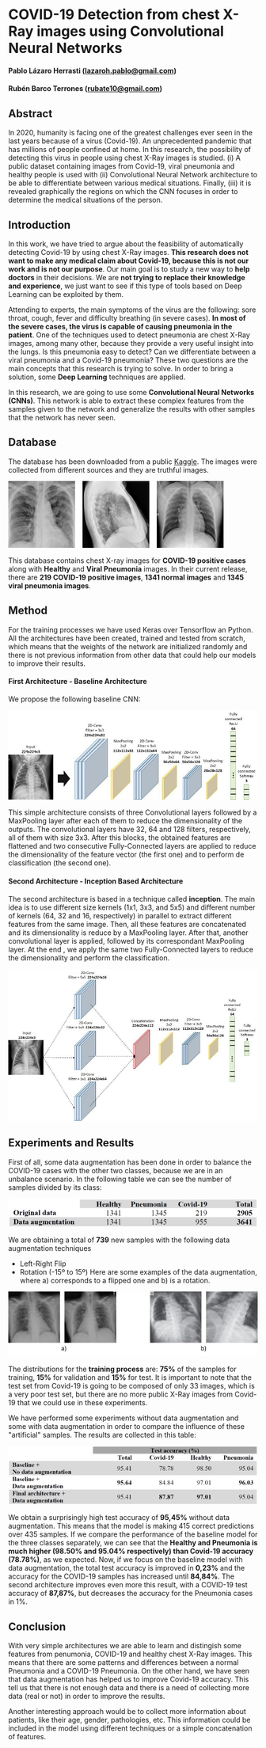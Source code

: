# COVID-19 Detection from chest X-Ray images using Convolutional Neural Networks

#### Pablo Lázaro Herrasti (lazaroh.pablo@gmail.com)
#### Rubén Barco Terrones  (rubate10@gmail.com)

## Abstract
In 2020, humanity is facing one of the greatest challenges ever seen in the last years because of a virus (Covid-19). An unprecedented pandemic that has millions of people confined at home. In this research, the possibility of detecting this virus in people using chest X-Ray images is studied. (i) A public dataset containing images from Covid-19, viral pneumonia and healthy people is used with (ii) Convolutional Neural Network architecture to be able to differentiate between various medical situations. Finally, (iii) it is revealed graphically the regions on which the CNN focuses in order to determine the medical situations of the person.

## Introduction
In this work, we have tried to argue about the feasibility of automatically detecting Covid-19 by using chest X-Ray images. **This research does not want to make any medical claim about Covid-19, because this is not our work and is not our purpose**. Our main goal is to study a new way to **help doctors** in their decisions. We are **not trying to replace their knowledge and experience**, we just want to see if this type of tools based on Deep Learning can be exploited by them.

Attending to experts, the main symptoms of the virus are the following: sore throat, cough, fever and difficulty breathing (in severe cases). **In most of the severe cases, the virus is capable of causing pneumonia in the patient**. One of the techniques used to detect pneumonia are chest X-Ray images, among many other, because they provide a very useful insight into the lungs. Is this pneumonia easy to detect? Can we differentiate between a viral pneumonia and a Covid-19 pneumonia? These two questions are the main concepts that this research is trying to solve. In order to bring a solution, some **Deep Learning** techniques are applied.

In this research, we are going to use some **Convolutional Neural Networks (CNNs)**. This network is able to extract these complex features from the samples given to the network and generalize the results with other samples that the network has never seen.

## Database
The database has been downloaded from a public [Kaggle](https://www.kaggle.com/tawsifurrahman/covid19-radiography-database/data#). The images were collected from different sources and they are truthful images.

![Examples from the database.](https://github.com/polazaro/Covid-19-Detection/blob/master/images/database.bmp)

This database contains chest X-ray images for **COVID-19 positive cases** along with **Healthy** and **Viral Pneumonia** images. In their current release, there are **219 COVID-19 positive images**, **1341 normal images** and **1345 viral pneumonia images**. 

## Method
For the training processes we have used Keras over Tensorflow an Python. All the architectures have been created, trained and tested from scratch, which means that the weights of the network are initialized randomly and there is not previous information from other data that could help our models to improve their results. 

#### First Architecture - Baseline Architecture

We propose the following baseline CNN:

![Baseline Architecture.](https://github.com/polazaro/Covid-19-Detection/blob/master/images/baseline.bmp)

This simple architecture consists of three Convolutional layers followed by a MaxPooling layer after each of them to reduce the dimensionality of the outputs. The convolutional layers have 32, 64 and 128 filters, respectively, all of them with size 3x3. After this blocks, the obtained features are flattened and two consecutive Fully-Connected layers are applied to reduce the dimensionality of the feature vector (the first one) and to perform de classification (the second one).

#### Second Architecture - Inception Based Architecture

The second architecture is based in a technique called **inception**. The main idea is to use different size kernels (1x1, 3x3, and 5x5) and different number of kernels (64, 32 and 16, respectively) in parallel to extract different features from the same image. Then, all these features are concatenated and its dimensionality is reduce by a MaxPooling layer. After that, another convolutional layer is applied, followed by its correspondant MaxPooling layer. At the end , we apply the same two Fully-Connected layers to reduce the dimensionality and perform the classification.

![Inception Based Architecture.](https://github.com/polazaro/Covid-19-Detection/blob/master/images/final_arch.bmp)

## Experiments and Results
First of all, some data augmentation has been done in order to balance the COVID-19 cases with the other two classes, because we are in an unbalance scenario. In the following table we can see the number of samples divided by its class:

![Number of samples.](https://github.com/polazaro/Covid-19-Detection/blob/master/images/data_aug.bmp)

We are obtaining a total of **739** new samples with the following data augmentation techniques
* Left-Right Flip
* Rotation (-15º to 15º)
Here are some examples of the data augmentation, where a) corresponds to a flipped one and b) is a rotation.

![Examples of Data Augmentation.](https://github.com/polazaro/Covid-19-Detection/blob/master/images/data_aug_examples.bmp)

The distributions for the **training process** are: **75%** of the samples for training, **15%** for validation and **15%** for test. It is important to note that the test set from Covid-19 is going to be composed of only 33 images, which is a very poor test set, but there are no more public X-Ray images from Covid-19 that we could use in these experiments.

We have performed some experiments without data augmentation and some with data augmentation in order to compare the influence of these "artificial" samples. The results are collected in this table:

![Results.](https://github.com/polazaro/Covid-19-Detection/blob/master/images/results.bmp)

We obtain a surprisingly high test accuracy of **95,45%** without data augmentation. This means that the model is making 415 correct predictions over 435 samples. If we compare the performance of the baseline model for the three classes separately, we can see that the **Healthy and Pneumonia is much higher (98.50% and 95.04% respectively) than Covid-19 accuracy (78.78%)**, as we expected. Now, if we focus on the baseline model with data augmentation, the total test accuracy is improved in **0,23%** and the accuracy for the COVID-19 samples has increased until **84,84%**. The second architecture improves even more this result, with a COVID-19 test accuracy of **87,87%**, but decreases the accuracy for the Pneumonia cases in 1%.

## Conclusion
With very simple architectures we are able to learn and distingish some features from penumonia, COVID-19 and healthy chest X-Ray images. This means that there are some patterns and differences between a normal Pneumonia and a COVID-19 Pneumonia. On the other hand, we have seen that data augmentation has helped us to improve Covid-19 accuracy. This tell us that there is not enough data and there is a need of collecting more data (real or not) in order to improve the results. 

Another interesting approach would be to collect more information about patients, like their age, gender, pathologies, etc. This information could be included in the model using different techniques or a simple concatenation of features.
